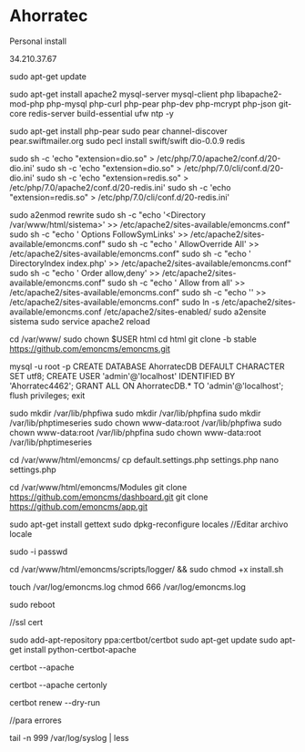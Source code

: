 # Ahorratec
Personal install

34.210.37.67

sudo apt-get update

sudo apt-get install apache2 mysql-server mysql-client php libapache2-mod-php php-mysql php-curl php-pear php-dev php-mcrypt php-json git-core redis-server build-essential ufw ntp -y

sudo apt-get install php-pear
sudo pear channel-discover pear.swiftmailer.org
sudo pecl install swift/swift dio-0.0.9 redis
    
sudo sh -c 'echo "extension=dio.so" > /etc/php/7.0/apache2/conf.d/20-dio.ini'
sudo sh -c 'echo "extension=dio.so" > /etc/php/7.0/cli/conf.d/20-dio.ini'
sudo sh -c 'echo "extension=redis.so" > /etc/php/7.0/apache2/conf.d/20-redis.ini'
sudo sh -c 'echo "extension=redis.so" > /etc/php/7.0/cli/conf.d/20-redis.ini'

sudo a2enmod rewrite
sudo sh -c "echo '<Directory /var/www/html/sistema>' >> /etc/apache2/sites-available/emoncms.conf"
sudo sh -c "echo '  Options FollowSymLinks' >> /etc/apache2/sites-available/emoncms.conf"
sudo sh -c "echo '  AllowOverride All' >> /etc/apache2/sites-available/emoncms.conf"
sudo sh -c "echo '  DirectoryIndex index.php' >> /etc/apache2/sites-available/emoncms.conf"
sudo sh -c "echo '  Order allow,deny' >> /etc/apache2/sites-available/emoncms.conf"
sudo sh -c "echo '  Allow from all' >> /etc/apache2/sites-available/emoncms.conf"
sudo sh -c "echo '</Directory>' >> /etc/apache2/sites-available/emoncms.conf"
sudo ln -s /etc/apache2/sites-available/emoncms.conf /etc/apache2/sites-enabled/
sudo a2ensite sistema
sudo service apache2 reload
 
 cd /var/www/
 sudo chown $USER html
 cd html
 git clone -b stable https://github.com/emoncms/emoncms.git

 mysql -u root -p
 CREATE DATABASE AhorratecDB DEFAULT CHARACTER SET utf8;
 CREATE USER 'admin'@'localhost' IDENTIFIED BY 'Ahorratec4462';
 GRANT ALL ON AhorratecDB.* TO 'admin'@'localhost';
 flush privileges;
 exit
 
sudo mkdir /var/lib/phpfiwa
sudo mkdir /var/lib/phpfina
sudo mkdir /var/lib/phptimeseries
sudo chown www-data:root /var/lib/phpfiwa
sudo chown www-data:root /var/lib/phpfina
sudo chown www-data:root /var/lib/phptimeseries

cd /var/www/html/emoncms/
cp default.settings.php settings.php
nano settings.php

cd /var/www/html/emoncms/Modules
git clone https://github.com/emoncms/dashboard.git
git clone https://github.com/emoncms/app.git

sudo apt-get install gettext
sudo dpkg-reconfigure locales
//Editar archivo locale 

sudo -i
passwd

cd /var/www/html/emoncms/scripts/logger/ && sudo chmod +x install.sh

touch /var/log/emoncms.log
chmod 666 /var/log/emoncms.log

sudo reboot

//ssl cert

sudo add-apt-repository ppa:certbot/certbot
sudo apt-get update
sudo apt-get install python-certbot-apache 

certbot --apache

certbot --apache certonly

certbot renew --dry-run


//para errores 

tail -n 999 /var/log/syslog | less

 
